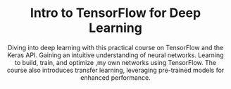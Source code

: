 <div align=center>
<h1>Intro to TensorFlow for Deep Learning</h1> 

Diving into deep learning with this practical course on TensorFlow and the Keras API. Gaining an intuitive understanding of neural networks. Learning to build, train, and optimize ,my own networks using TensorFlow. The course also introduces transfer learning, leveraging pre-trained models for enhanced performance. 
</div>
